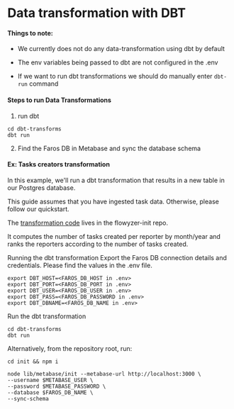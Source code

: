 # Data transformation with DBT

#### Things to note:

- We currently does not do any data-transformation using dbt by default

- The env variables being passed to dbt are not configured in the .env

- If we want to run dbt transformations we should do manually enter `dbt-run` command

#### Steps to run Data Transformations

1. run dbt

```
cd dbt-transforms
dbt run
```

2. Find the Faros DB in Metabase and sync the database schema

#### Ex: Tasks creators transformation

In this example, we'll run a dbt transformation that results in a new table in our Postgres database.

This guide assumes that you have ingested task data. Otherwise, please follow our quickstart.

The [transformation code](../../dbt-transforms/models/custom_metrics/task_creators.sql) lives in the flowyzer-init repo.

It computes the number of tasks created per reporter by month/year and ranks the reporters according to the number of tasks created.

Running the dbt transformation
Export the Faros DB connection details and credentials. Please find the values in the .env file.

```
export DBT_HOST=<FAROS_DB_HOST in .env>
export DBT_PORT=<FAROS_DB_PORT in .env>
export DBT_USER=<FAROS_DB_USER in .env>
export DBT_PASS=<FAROS_DB_PASSWORD in .env>
export DBT_DBNAME=<FAROS_DB_NAME in .env>
```

Run the dbt transformation

```
cd dbt-transforms
dbt run
```

Alternatively, from the repository root, run:

```
cd init && npm i

node lib/metabase/init --metabase-url http://localhost:3000 \
--username $METABASE_USER \
--password $METABASE_PASSWORD \
--database $FAROS_DB_NAME \
--sync-schema
```
